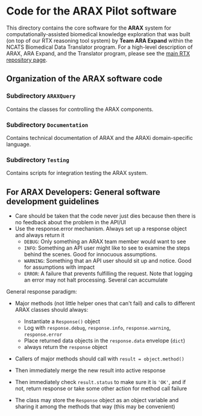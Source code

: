 # Code for the ARAX Pilot software 

This directory contains the core software for the **ARAX** system for
computationally-assisted biomedical knowledge exploration that was built (on top
of our RTX reasoning tool system) by **Team ARA Expand** within the NCATS
Biomedical Data Translator program. For a high-level description of ARAX, ARA
Expand, and the Translator program, please see the
[main RTX repository page](../../../../tree/demo).

## Organization of the ARAX software code

### Subdirectory `ARAXQuery`

Contains the classes for controlling the ARAX components.

### Subdirectory `Documentation`

Contains technical documentation of ARAX and the ARAXi domain-specific language.

### Subdirectory `Testing`

Contains scripts for integration testing the ARAX system.

## For ARAX Developers: General software development guidelines

- Care should be taken that the code never just dies because then there is no feedback about the problem in the API/UI
- Use the response.error mechanism. Always set up a response object and always return it
    - `DEBUG`: Only something an ARAX team member would want to see
    - `INFO`: Something an API user might like to see to examine the steps behind the scenes. Good for innocuous assumptions.
    - `WARNING`: Something that an API user should sit up and notice. Good for assumptions with impact
    - `ERROR`: A failure that prevents fulfilling the request. Note that logging an error may not halt processing. Several can accumulate

General response paradigm:
- Major methods (not little helper ones that can't fail) and calls to different ARAX classes should always:
	- Instantiate a `Response()` object
	- Log with `response.debug`, `response.info`, `response.warning`, `response.error`
	- Place returned data objects in the `response.data` envelope (`dict`)
	- always return the `response` object
- Callers of major methods should call with `result = object.method()`
- Then immediately merge the new result into active response
- Then immediately check `result.status` to make sure it is `'OK'`, and if not, return response or take some other action for method call failure

- The class may store the `Response` object as an object variable and sharing it among the methods that way (this may be convenient)

